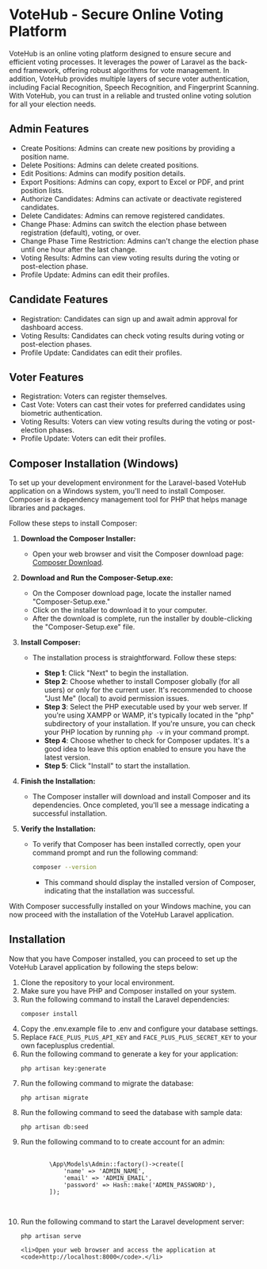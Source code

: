 <h1>VoteHub - Secure Online Voting Platform</h1>
<p>VoteHub is an online voting platform designed to ensure secure and efficient voting processes. It leverages the power of Laravel as the back-end framework, offering robust algorithms for vote management. In addition, VoteHub provides multiple layers of secure voter authentication, including Facial Recognition, Speech Recognition, and Fingerprint Scanning. With VoteHub, you can trust in a reliable and trusted online voting solution for all your election needs.</p>

<h2>Admin Features</h2>
<ul>
    <li>Create Positions: Admins can create new positions by providing a position name.</li>
    <li>Delete Positions: Admins can delete created positions.</li>
    <li>Edit Positions: Admins can modify position details.</li>
    <li>Export Positions: Admins can copy, export to Excel or PDF, and print position lists.</li>
    <li>Authorize Candidates: Admins can activate or deactivate registered candidates.</li>
    <li>Delete Candidates: Admins can remove registered candidates.</li>
    <li>Change Phase: Admins can switch the election phase between registration (default), voting, or over.</li>
    <li>Change Phase Time Restriction: Admins can't change the election phase until one hour after the last change.</li>
    <li>Voting Results: Admins can view voting results during the voting or post-election phase.</li>
    <li>Profile Update: Admins can edit their profiles.</li>
</ul>

<h2>Candidate Features</h2>
<ul>
    <li>Registration: Candidates can sign up and await admin approval for dashboard access.</li>
    <li>Voting Results: Candidates can check voting results during voting or post-election phases.</li>
    <li>Profile Update: Candidates can edit their profiles.</li>
</ul>

<h2>Voter Features</h2>
<ul>
    <li>Registration: Voters can register themselves.</li>
    <li>Cast Vote: Voters can cast their votes for preferred candidates using biometric authentication.</li>
    <li>Voting Results: Voters can view voting results during the voting or post-election phases.</li>
    <li>Profile Update: Voters can edit their profiles.</li>
</ul>

## Composer Installation (Windows)

To set up your development environment for the Laravel-based VoteHub application on a Windows system, you'll need to install Composer. Composer is a dependency management tool for PHP that helps manage libraries and packages.

Follow these steps to install Composer:

1. **Download the Composer Installer:**

   - Open your web browser and visit the Composer download page: [Composer Download](https://getcomposer.org/download/).

2. **Download and Run the Composer-Setup.exe:**

   - On the Composer download page, locate the installer named "Composer-Setup.exe."
   - Click on the installer to download it to your computer.
   - After the download is complete, run the installer by double-clicking the "Composer-Setup.exe" file.

3. **Install Composer:**

   - The installation process is straightforward. Follow these steps:

     - **Step 1**: Click "Next" to begin the installation.
     - **Step 2**: Choose whether to install Composer globally (for all users) or only for the current user. It's recommended to choose "Just Me" (local) to avoid permission issues.
     - **Step 3**: Select the PHP executable used by your web server. If you're using XAMPP or WAMP, it's typically located in the "php" subdirectory of your installation. If you're unsure, you can check your PHP location by running `php -v` in your command prompt.
     - **Step 4**: Choose whether to check for Composer updates. It's a good idea to leave this option enabled to ensure you have the latest version.
     - **Step 5**: Click "Install" to start the installation.

4. **Finish the Installation:**

   - The Composer installer will download and install Composer and its dependencies. Once completed, you'll see a message indicating a successful installation.

5. **Verify the Installation:**

   - To verify that Composer has been installed correctly, open your command prompt and run the following command:

     ```sh
     composer --version
     ```

     - This command should display the installed version of Composer, indicating that the installation was successful.

With Composer successfully installed on your Windows machine, you can now proceed with the installation of the VoteHub Laravel application.

<h2>Installation</h2>
Now that you have Composer installed, you can proceed to set up the VoteHub Laravel application by following the steps below:

<ol>
    <li>Clone the repository to your local environment.</li>
    <li>Make sure you have PHP and Composer installed on your system.</li>
    <li>Run the following command to install the Laravel dependencies:</li>
    <pre><code>composer install</code></pre>
    <li>Copy the .env.example file to .env and configure your database settings.</li>
    <li>Replace <code>FACE_PLUS_PLUS_API_KEY</code> and <code>FACE_PLUS_PLUS_SECRET_KEY</code> to your own faceplusplus credential.</li>
    <li>Run the following command to generate a key for your application:</li>
    <pre><code>php artisan key:generate</code></pre>
    <li>Run the following command to migrate the database:</li>
    <pre><code>php artisan migrate</code></pre>
    <li>Run the following command to seed the database with sample data:</li>
    <pre><code>php artisan db:seed</code></pre>
    <li>Run the following command to to create account for an admin:</li>
    <pre>
        <code>
        \App\Models\Admin::factory()->create([
            'name' => 'ADMIN_NAME',
            'email' => 'ADMIN_EMAIL',
            'password' => Hash::make('ADMIN_PASSWORD'),
        ]);
        </code>
    </pre>
    <li>Run the following command to start the Laravel development server:</li>
    <pre><code>php artisan serve</code></pre>
    
    <li>Open your web browser and access the application at <code>http://localhost:8000</code>.</li>
</ol>
